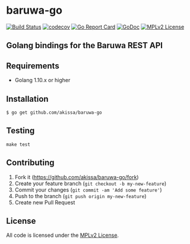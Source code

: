 # baruwa-go

[![Build Status](https://travis-ci.org/baruwa-enterprise/baruwa-go.svg?branch=master)](https://travis-ci.org/baruwa-enterprise/baruwa-go)
[![codecov](https://codecov.io/gh/baruwa-enterprise/baruwa-go/branch/master/graph/badge.svg)](https://codecov.io/gh/baruwa-enterprise/baruwa-go)
[![Go Report Card](https://goreportcard.com/badge/github.com/baruwa-enterprise/baruwa-go)](https://goreportcard.com/report/github.com/baruwa-enterprise/baruwa-go)
[![GoDoc](https://godoc.org/github.com/baruwa-enterprise/baruwa-go?status.svg)](https://godoc.org/github.com/baruwa-enterprise/baruwa-go)
[![MPLv2 License](https://img.shields.io/badge/license-MPLv2-blue.svg?style=flat-square)](https://www.mozilla.org/MPL/2.0/)

## Golang bindings for the Baruwa REST API

## Requirements

* Golang 1.10.x or higher

## Installation

```console
$ go get github.com/akissa/baruwa-go
```

## Testing

``make test``

## Contributing

1. Fork it (https://github.com/akissa/baruwa-go/fork)
2. Create your feature branch (`git checkout -b my-new-feature`)
3. Commit your changes (`git commit -am 'Add some feature'`)
4. Push to the branch (`git push origin my-new-feature`)
5. Create new Pull Request


## License

All code is licensed under the
[MPLv2 License](https://github.com/akissa/baruwa-go/blob/master/LICENSE).
